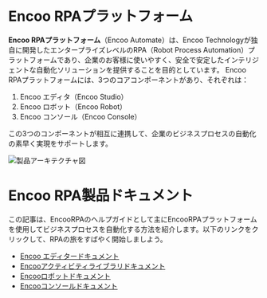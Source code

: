 # Encoo RPAプラットフォーム

**Encoo RPAプラットフォーム**（Encoo Automate）は、Encoo Technologyが独自に開発したエンタープライズレベルのRPA（Robot Process Automation）プラットフォームであり、企業のお客様に使いやすく、安全で安定したインテリジェントな自動化ソリューションを提供することを目的としています。 Encoo RPAプラットフォームには、3つのコアコンポーネントがあり、それぞれは：

1. Encoo エディタ（Encoo Studio）
2. Encoo ロボット（Encoo Robot）
3. Encoo コンソール（Encoo Console）

この3つのコンポーネントが相互に連携して、企業のビジネスプロセスの自動化の素早く実現をサポートします。

![製品アーキテクチャ図](https://docimages.blob.core.chinacloudapi.cn/images/encoo-structure.png)


# Encoo RPA製品ドキュメント

この記事は、EncooRPAのヘルプガイドとして主にEncooRPAプラットフォームを使用してビジネスプロセスを自動化する方法を紹介します。以下のリンクをクリックして、RPAの旅をすばやく開始しましよう。

- [Encoo エディタードキュメント](https://academy.encoo.com/ja-jp/wiki/Studio/Introduction/Introduction.md)
- [Encooアクティビティライブラリドキュメント](https://academy.encoo.com/ja-jp/wiki/Activities/ComponentsIntroduction.md)
- [Encooロボットドキュメント](https://academy.encoo.com/ja-jp/wiki/Robot/aboutRobot.md)
- [Encooコンソールドキュメント](https://academy.encoo.com/ja-jp/wiki/Console/register.md)

